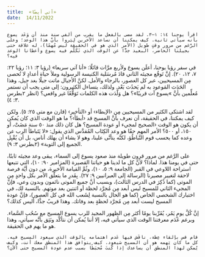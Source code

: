 ```yaml
---
title:  «آتي أيضًا»
date:  14/11/2022
---
```


`اقرأ يوحنا ١٤: ١–٣. لقد مضى بالفعل ما يقرب من ألفي سنة منذ أن وَعَد يسوع بأنه سيأتي ثانية. كيف يمكننا أن نساعد الآخرين لِيَروا بأنَّ هذا الوعد؛ وعلى الرَّغم من مرور وقتٍ طويل (الأمر الذي هو في الحقيقة ليس مُهمًا)، له علاقة حتى بجيلنا الحاضر، البعيد جدًّا عن الوقت الذي تَكَلَّم فيه يسوع وأعطانا الوعد فيه؟`

في سفر رؤيا يوحنا، أعلَن يسوع ولأربع مرَّات قائلًا: «أنا آتي سريعا» (رؤيا ٣: ١١؛ رؤيا ٢٢: ٧، ١٢، ٢٠). إنَّ تَوقُع مجيئه الثاني قادَ مُرسَلية الكنيسة الرسولية وملأ حياة أعدادٍ لا تُحصى مِن المسيحيين، عبر كل العصور، بالرجاء والأمل. لكنَّ الأجيال ماتت جيلًا بعد جيل، وهذا الحَدَث المَوعود به لم يَحدُث بَعْد. ولذلك، يتساءل الكثيرون: إلى متى يجب أن نستمر مُعلِّمين بأنَّ »يسوع آت قريبًا»؟ هل وَلَّدَت هذه الكلمات تَوَقُّعًا غير واقعي؟ (انظر ٢بطرس  ٣: ٤).

لقد اشتكى الكثير من المسيحيين مِن ‹الإبطاء›   أو ‹التأخير›   (قارن مع متى ٢٥: ٥). ولكن كيف يمكننا، في الحقيقة، أن نعرف بأنَّ المسيح قد ‹أبطأ›؟ ما هو الوقت الذي كان يُمكن أن يكون هو الوقت ‹الصحيح  لمجيء أو عودة المسيح؟ هل كان ذلك منذ ٥٠ سنة مَضَتْ، أو ١٥٠، أو ٥٠٠؟ الأمر المهم حقًا هو وعد الكِتَاب المُقدَّس الذي يقول: «لا يَتَباطأ الرب عن وعده كما يحسب قوم التَّباطُؤ، لكنَّه يتأنَّى علينا، وهو لا يشاء أن يهلك أناس، بل أن يُقْبِل الجميع إلى التوبة» (٢بطرس  ٣: ٩).

على الرَّغم من مرور قرون طويلة منذ صعود يسوع إلى السماء، يبقى وعد مجيئه ثابتًا، حتى في يومنا هذا. لماذا؟ لأنَّ كل ما لدينا هو حياتنا القصيرة (المزامير ٩٠: ١٠)، التي تتبعها استراحة اللاوعي في القبر (الجامعة ٩: ٥، ١٠)، وثُمَّ القيامة الأخيرة، من دون أيَّة فرصة لاحقة لتغيير مصيرنا (الرسالة إلى العبرانيين ٩: ٢٧). بِقَدرِ ما يتعلَّق الأمر بكل واحدٍ مِن الموتى (كما ذُكِرَ في الدرس الثالث)، وبسبب أنَّ جميع الموتى نائمون وبدون وعي، فإنَّ المجيء الثاني للمسيح ليس أبعد مِن مُجرَّد لحظة أو اثنتين بعد موتهم. بالنسبة لك، في اختبارك الشخصي الخاص (كما هو الحال بالنسبة لِشَعب الله في كل العصور)، فإنَّ عودة المسيح ليست أبعد مِن مُجرَّد لحظةٍ بعد وفاتك. وهذا قريبٌ جدًّا، أليس كذلك؟

إنَّ كُلَّ يومٍ يَمُر، يُقَرِّبنا يومًا أكثر مِن الظهور المجيد للرب يسوع المسيح مع سُحُب السَّماء. وبرغم عَدَم معرفتنا الوقت الذي سيأتي فيه، إلا أننا يُمكن أن نتأكَّد ونَثِق بأنَّه سيأتي، وهذا هو ما يهم في الحقيقة.

`قام قس بإلقاء عِظة، ناقَش فيها عَدم اهتمامه بِالوَقت الذي سيعود المسيح فيه. كل ما كان يَهمه هو أن المسيح سَيعود. كيف يتوافق هذا المنطق معك أنت، وكيف يُمكن لهذا المنطق أن يساعدك إذا كُنتَ مُحبَطًا بسبب عدم عودة المسيح حتى الآن؟`
